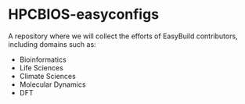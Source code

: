 # HPCBIOS-easyconfigs
A repository where we will collect the efforts of EasyBuild contributors, including domains such as:
* Bioinformatics
* Life Sciences
* Climate Sciences
* Molecular Dynamics
* DFT
